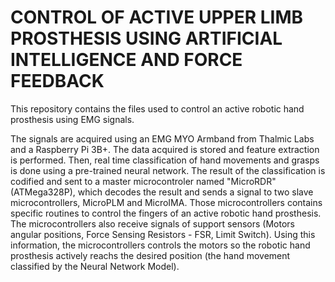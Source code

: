 # CONTROL OF ACTIVE UPPER LIMB PROSTHESIS USING ARTIFICIAL INTELLIGENCE AND FORCE FEEDBACK

This repository contains the files used to control an active robotic hand prosthesis using EMG signals.

The signals are acquired using an EMG MYO Armband from Thalmic Labs and a Raspberry Pi 3B+. The data acquired
is stored and feature extraction is performed. Then, real time classification of hand movements and grasps is 
done using a pre-trained neural network. The result of the classification is codified and sent to a master 
microcontroler named "MicroRDR" (ATMega328P), which decodes the result and sends a signal to two slave 
microcontrollers, MicroPLM and MicroIMA. Those microcontrollers contains specific routines to control the fingers
of an active robotic hand prosthesis. The microcontrollers also receive signals of support sensors (Motors angular
positions, Force Sensing Resistors - FSR, Limit Switch). Using this information, the microcontrollers controls 
the motors so the robotic hand prosthesis actively reachs the desired position (the hand movement classified 
by the Neural Network Model).
